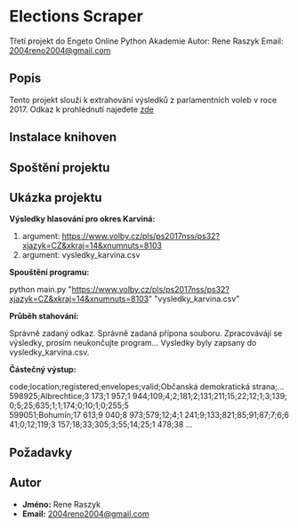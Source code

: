 # Elections Scraper

Třetí projekt do Engeto Online Python Akademie
Autor: Rene Raszyk 
Email: 2004reno2004@gmail.com

## Popis

Tento projekt slouži k extrahování výsledků z parlamentních voleb v roce 2017. Odkaz k prohlédnutí najedete [zde](https://www.volby.cz/pls/ps2017nss/ps3?xjazyk=CZ)

## Instalace knihoven



## Spoštění projektu



## Ukázka projektu

**Výsledky hlasování pro okres Karviná:**

1. argument: https://www.volby.cz/pls/ps2017nss/ps32?xjazyk=CZ&xkraj=14&xnumnuts=8103
2. argument: vysledky_karvina.csv

**Spouštění programu:**

python main.py "https://www.volby.cz/pls/ps2017nss/ps32?xjazyk=CZ&xkraj=14&xnumnuts=8103" "vysledky_karvina.csv"

**Průběh stahování:**

Správně zadaný odkaz.
Správně zadaná přípona souboru.
Zpracovávájí se výsledky, prosím neukončujte program...
Vysledky byly zapsany do vysledky_karvina.csv.

**Částečný výstup:**

code;location;registered;envelopes;valid;Občanská demokratická strana;...
598925;Albrechtice;3 173;1 957;1 944;109;4;2;181;2;131;211;15;22;12;1;3;139;0;5;25;635;1;1;174;0;10;1;0;255;5
599051;Bohumín;17 613;9 040;8 973;579;12;4;1 241;9;133;821;85;91;87;7;6;641;0;12;119;3 157;18;33;305;3;55;14;25;1 478;38
...


## Požadavky



## Autor

- **Jméno:** Rene Raszyk  
- **Email:** 2004reno2004@gmail.com 